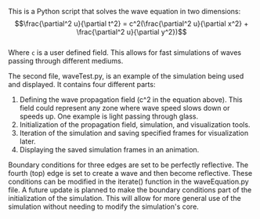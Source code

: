 This is a Python script that solves the wave equation in two dimensions:\
$$\frac{\partial^2 u}{\partial t^2} = c^2(\frac{\partial^2 u}{\partial x^2} + \frac{\partial^2 u}{\partial y^2})$$\
Where `c` is a user defined field. This allows for fast simulations of waves passing through different mediums.

The second file, waveTest.py, is an example of the simulation being used and displayed. It contains four different parts:
  1. Defining the wave propagation field (c^2 in the equation above). This field could represent any zone where wave speed slows down or speeds up. One example is light passing through glass.
  2. Initialization of the propagation field, simulation, and visualization tools.
  3. Iteration of the simulation and saving specified frames for visualization later.
  4. Displaying the saved simulation frames in an animation.

Boundary conditions for three edges are set to be perfectly reflective. The fourth (top) edge is set to create a wave and then become reflective. These conditions can be modified in the iterate() function in the waveEquation.py file. A future update is planned to make the boundary conditions part of the initialization of the simulation. This will allow for more general use of the simulation without needing to modify the simulation's core.
